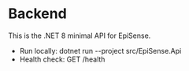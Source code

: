 # Backend

This is the .NET 8 minimal API for EpiSense.

- Run locally: dotnet run --project src/EpiSense.Api
- Health check: GET /health